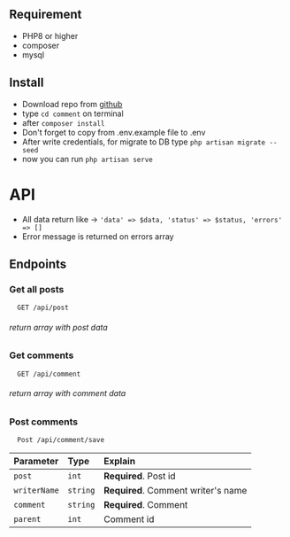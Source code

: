 ## Requirement

- PHP8 or higher
- composer
- mysql

## Install

- Download repo from [github](https://github.com/kodkatibi/comment)
- type `cd comment` on terminal
- after `composer install`
- Don't forget to copy from .env.example file to .env
- After write credentials, for migrate to DB type ``php artisan migrate --seed``
- now you can run ``php artisan serve``

# API

- All data return like ->
  ``
  'data' => $data, 'status' => $status, 'errors' => []
  ``
- Error message is returned on errors array

## Endpoints

### Get all posts

```http
  GET /api/post
```

###### return array with post data

### Get comments

```http
  GET /api/comment
```

###### return array with comment data

### Post comments

```http
  Post /api/comment/save
```

| Parameter    | Type     | Explain                             |
|:-------------|:---------|:------------------------------------|
| `post`       | `int`    | **Required**. Post id               |
| `writerName` | `string` | **Required**. Comment writer's name |
| `comment`    | `string` | **Required**. Comment               |
| `parent`     | `int`    | Comment id                          |
